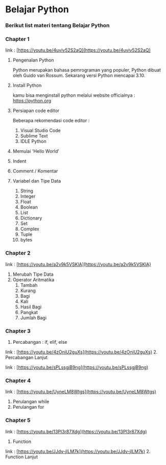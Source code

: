 # Belajar Python

### Berikut list materi tentang Belajar Python

### Chapter 1
link : [https://youtu.be/4uviv52S2aQ](https://youtu.be/4uviv52S2aQ)
1. Pengenalan Python

	Python merupakan bahasa pemrograman yang populer, Python dibuat oleh Guido van Rossum. Sekarang versi Python mencapai 3.10.

2. Install Python

	kamu bisa menginstall python melalui website officialnya : https://python.org

3. Persiapan code editor

	Beberapa rekomendasi code editor :
	1. Visual Studio Code 
	2. Sublime Text
	3. IDLE Python
	
4. Memulai 'Hello World'
5. Indent
6. Comment / Komentar
7. Variabel dan Tipe Data
	1. String
	2. Integer
	3. Float
	4. Boolean
	5. List
	6. Dictionary
	7. Set
	8. Complex
	9. Tuple
	10. bytes

### Chapter 2 
link : [https://youtu.be/a2v9k5VSKlA](https://youtu.be/a2v9k5VSKlA)
1. Merubah Tipe Data
2. Operator Aritmatika
	1. Tambah
	2. Kurang
	3. Bagi
	4. Kali
	5. Hasil Bagi
	6. Pangkat
	7. Jumlah Bagi

### Chapter 3
1. Percabangan : if, elif, else

link : [https://youtu.be/4zOniU2guXs](https://youtu.be/4zOniU2guXs)
2. Percabangan Lanjut

link : [https://youtu.be/sPLssgjB9ng](https://youtu.be/sPLssgjB9ng)

### Chapter 4
link : [https://youtu.be/UyneLM8Wtgs](https://youtu.be/UyneLM8Wtgs)
1. Perulangan while
2. Perulangan for

### Chapter 5
link : [https://youtu.be/13Pl3r87Xdg](https://youtu.be/13Pl3r87Xdg)
1. Function 

link : [https://youtu.be/JJdv-jILM7k](https://youtu.be/JJdv-jILM7k)
2. Function Lanjut